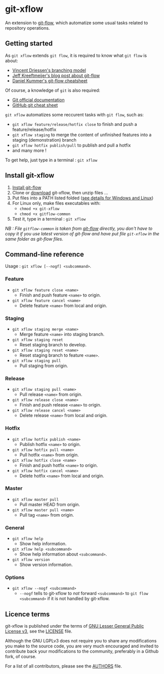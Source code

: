 git-xflow
=========

An extension to [git-flow](http://github.com/nvie/gitflow), which automatize some usual tasks related to repository operations.



Getting started
---------------

As `git xflow` extends `git flow`, it is required to know what `git flow` is about:

* [Vincent Driessen's branching model](http://nvie.com/posts/a-successful-git-branching-model/)
* [Jeff Kreeftmeijer's blog post about git-flow](http://jeffkreeftmeijer.com/2010/why-arent-you-using-git-flow/)
* [Daniel Kummer's git-flow cheatsheet](http://danielkummer.github.io/git-flow-cheatsheet/)

Of course, a knowledge of `git` is also required:

* [Git official documentation](https://git-scm.com/documentation)
* [GitHub git cheat sheet](https://services.github.com/kit/downloads/github-git-cheat-sheet.pdf)

`git xflow` automatizes some reccurent tasks with `git flow`, such as:

* `git xflow feature/release/hotfix close` to finish and push a feature/release/hotfix
* `git xflow staging` to merge the content of unfinished features into a staging (demonstration) branch
* `git xflow hotfix publish/pull` to publish and pull a hotfix
* and many more !

To get help, just type in a terminal : `git xflow`


Install git-xflow
-----------------

1. [Install git-flow](https://github.com/nvie/gitflow/wiki/Installation)
2. Clone or [download](https://github.com/golflima/git-xflow/archive/master.zip) git-xflow, then unzip files ...
3. Put files into a PATH listed folded ([see details for Windows and Linux](https://en.wikipedia.org/wiki/PATH_(variable)))
4. For Linux only, make files executables with:
   * `chmod +x git-xflow`
   * `chmod +x gitflow-common`
5. Test it, type in a terminal : `git xflow`

*NB : File `gitflow-common` is taken from [git-flow](https://raw.githubusercontent.com/nvie/gitflow/develop/gitflow-common) directly,
you don't have to copy it if you use latest version of git-flow and have put file `git-xflow` in the same folder as git-flow files.*



Command-line reference
----------------------

Usage : `git xflow [--nogf] <subcommand>`.

### Feature

* `git xflow feature close <name>`
  * Finish and push feature `<name>` to origin.
* `git xflow feature cancel <name>`
  * Delete feature `<name>` from local and origin.

### Staging

* `git xflow staging merge <name>`
  * Merge feature `<name>` into staging branch.
* `git xflow staging reset`
  * Reset staging branch to develop.
* `git xflow staging reset <name>`
  * Reset staging branch to feature `<name>`.
* `git xflow staging pull`
  * Pull staging from origin.

### Release

* `git xflow staging pull <name>`
  * Pull release `<name>` from origin.
* `git xflow release close <name>`
  * Finish and push release `<name>` to origin.
* `git xflow release cancel <name>`
  * Delete release `<name>` from local and origin.

### Hotfix

* `git xflow hotfix publish <name>`
  * Publish hotfix `<name>` to origin.
* `git xflow hotfix pull <name>`
  * Pull hotfix `<name>` from origin.
* `git xflow hotfix close <name>`
  * Finish and push hotfix `<name>` to origin.
* `git xflow hotfix cancel <name>`
  * Delete hotfix `<name>` from local and origin.

### Master

* `git xflow master pull`
  * Pull master HEAD from origin.
* `git xflow master pull <name>`
  * Pull tag `<name>` from origin.

### General

* `git xflow help`
  * Show help information.
* `git xflow help <subcommand>`
  * Show help information about `<subcommand>`.
* `git xflow version`
  * Show version information.

### Options

* `git xflow --nogf <subcommand>`
  * `--nogf` tells to git-xflow to *not* forward `<subcommand>` to `git flow <subcommand>` if it is not handled by git-xflow.



Licence terms
-------------

git-xflow is published under the terms of [GNU Lesser General Public License v3](http://www.gnu.org/licenses/lgpl-3.0.html), see the [LICENSE](LICENSE) file.

Although the GNU LGPLv3 does not require you to share any modifications you make to the source code,
you are very much encouraged and invited to contribute back your modifications to the community, preferably in a Github fork, of course.

For a list of all contributors, please see the [AUTHORS](AUTHORS) file.